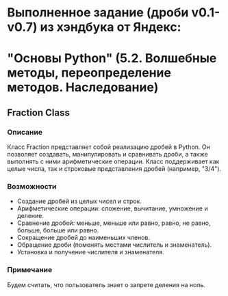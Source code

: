 # Выполненное задание (дроби v0.1-v0.7) из хэндбука от Яндекс: 
# "Основы Python" (5.2. Волшебные методы, переопределение методов. Наследование)


## Fraction Class
### Описание
Класс Fraction представляет собой реализацию дробей в Python. Он позволяет создавать, манипулировать и сравнивать дроби, а также выполнять с ними арифметические операции. Класс поддерживает как целые числа, так и строковые представления дробей (например, "3/4").

### Возможности
- Создание дробей из целых чисел и строк.
- Арифметические операции: сложение, вычитание, умножение и деление.
- Сравнение дробей: меньше, меньше или равно, равно, не равно, больше, больше или равно.
- Сокращение дробей до наименьших членов.
- Обращение дроби (поменять местами числитель и знаменатель).
- Установка и получение числителя и знаменателя.

### Примечание
Будем считать, что пользователь знает о запрете деления на ноль.